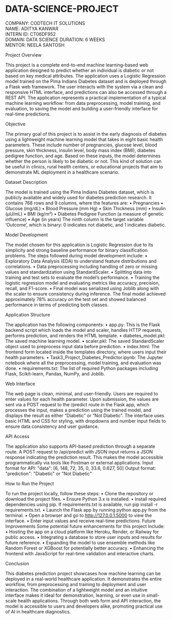 # DATA-SCIENCE-PROJECT

COMPANY: CODTECH IT SOLUTIONS  
NAME: ADITYA KANWAR  
INTERN ID: CT06DF952  
DOMAIN: DATA SCIENCE
DURATION: 6 WEEKS  
MENTOR: NEELA SANTOSH  

Project Overview

This project is a complete end-to-end machine learning-based web application designed to predict whether an individual is diabetic or not based on key medical attributes. The application uses a Logistic Regression model trained on the Pima Indians Diabetes dataset and is deployed through a Flask web framework. The user interacts with the system via a clean and responsive HTML interface, and predictions can also be accessed through a REST API.
The application represents a practical implementation of a typical machine learning workflow: from data preprocessing, model training, and evaluation, to saving the model and building a user-friendly interface for real-time predictions.

Objective

The primary goal of this project is to assist in the early diagnosis of diabetes using a lightweight machine learning model that takes in eight basic health parameters. These include number of pregnancies, glucose level, blood pressure, skin thickness, insulin level, body mass index (BMI), diabetes pedigree function, and age. Based on these inputs, the model determines whether the person is likely to be diabetic or not. This kind of solution can be useful in clinics, rural health centers, or educational projects that aim to demonstrate ML deployment in a healthcare scenario.

Dataset Description

The model is trained using the Pima Indians Diabetes dataset, which is publicly available and widely used for diabetes prediction research. It contains 768 rows and 9 columns, where the features are:
• Pregnancies
• Glucose (mg/dL)
• Blood Pressure (mm Hg)
• Skin Thickness (mm)
• Insulin (µU/mL)
• BMI (kg/m²)
• Diabetes Pedigree Function (a measure of genetic influence)
• Age (in years)
The ninth column is the target variable ‘Outcome’, which is binary: 0 indicates not diabetic, and 1 indicates diabetic.

Model Development

The model chosen for this application is Logistic Regression due to its simplicity and strong baseline performance for binary classification problems. The steps followed during model development include:
• Exploratory Data Analysis (EDA) to understand feature distributions and correlations.
• Data preprocessing including handling of zero or missing values and standardization using StandardScaler.
• Splitting data into training and test sets to evaluate the model’s performance.
• Training the logistic regression model and evaluating metrics like accuracy, precision, recall, and F1-score.
• Final model was serialized using Joblib along with the scaler to ensure consistency during inference.
The final model achieved approximately 78% accuracy on the test set and showed balanced performance in terms of predicting both classes.

Application Structure

The application has the following components:
• app.py: This is the Flask backend script which loads the model and scaler, handles HTTP requests, performs prediction, and renders the HTML template.
• diabetes_model.pkl: The saved machine learning model.
• scaler.pkl: The saved StandardScaler object used to preprocess input data before prediction.
• index.html: The frontend form located inside the templates directory, where users input their health parameters.
• Task3_Project_Diabetes_Predictor.ipynb: The Jupyter notebook where all the preprocessing, model training, and evaluation was done.
• requirements.txt: The list of required Python packages including Flask, Scikit-learn, Pandas, NumPy, and Joblib.

Web Interface

The web page is clean, minimal, and user-friendly. Users are required to enter values for each health parameter. Upon submission, the values are sent via a POST request to the /predict route in the Flask app, which processes the input, makes a prediction using the trained model, and displays the result as either “Diabetic” or “Not Diabetic”.
The interface uses basic HTML and CSS for styling, with dropdowns and number input fields to ensure data consistency and user guidance.






API Access

The application also supports API-based prediction through a separate route. A POST request to /api/predict with JSON input returns a JSON response indicating the prediction result. This makes the model accessible programmatically via tools like Postman or external applications.
Input format for API: "data": [6, 148, 72, 35, 0, 33.6, 0.627, 50]
Output format: "prediction": "Diabetic" or "Not Diabetic"

How to Run the Project

To run the project locally, follow these steps:
• Clone the repository or download the project files.
• Ensure Python 3.x is installed.
• Install required dependencies using pip. If requirements.txt is available, run pip install -r requirements.txt.
• Launch the Flask app by running python app.py from the terminal.
• Open a browser and go to http://127.0.0.1:5000 to view the interface.
• Enter input values and receive real-time predictions.
Future Improvements
Some potential future enhancements for this project include:
• Hosting the app on a cloud platform like Heroku, Render, or Railway for public access.
• Integrating a database to store user inputs and results for future reference.
• Expanding the model to use ensemble methods like Random Forest or XGBoost for potentially better accuracy.
• Enhancing the frontend with JavaScript for real-time validation and interactive charts.

Conclusion

This diabetes prediction project showcases how machine learning can be deployed in a real-world healthcare application. It demonstrates the entire workflow, from preprocessing and training to deployment and user interaction. The combination of a lightweight model and an intuitive interface makes it ideal for demonstration, learning, or even use in small-scale health applications. Through both web form and API interaction, the model is accessible to users and developers alike, promoting practical use of AI in healthcare diagnostics.
